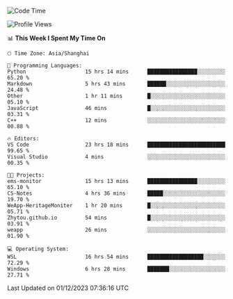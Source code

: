 <!--START_SECTION:waka-->
![Code Time](http://img.shields.io/badge/Code%20Time-1%2C418%20hrs%2043%20mins-blue)

![Profile Views](http://img.shields.io/badge/Profile%20Views-0-blue)

📊 **This Week I Spent My Time On** 

```text
🕑︎ Time Zone: Asia/Shanghai

💬 Programming Languages: 
Python                   15 hrs 14 mins      ████████████████░░░░░░░░░   65.20 % 
Markdown                 5 hrs 43 mins       ██████░░░░░░░░░░░░░░░░░░░   24.48 % 
Other                    1 hr 11 mins        █░░░░░░░░░░░░░░░░░░░░░░░░   05.10 % 
JavaScript               46 mins             █░░░░░░░░░░░░░░░░░░░░░░░░   03.31 % 
C++                      12 mins             ░░░░░░░░░░░░░░░░░░░░░░░░░   00.88 % 

🔥 Editors: 
VS Code                  23 hrs 18 mins      █████████████████████████   99.65 % 
Visual Studio            4 mins              ░░░░░░░░░░░░░░░░░░░░░░░░░   00.35 % 

🐱‍💻 Projects: 
ems-monitor              15 hrs 13 mins      ████████████████░░░░░░░░░   65.10 % 
CS-Notes                 4 hrs 36 mins       █████░░░░░░░░░░░░░░░░░░░░   19.70 % 
WeApp-HeritageMoniter    1 hr 20 mins        █░░░░░░░░░░░░░░░░░░░░░░░░   05.71 % 
Zhytou.github.io         54 mins             █░░░░░░░░░░░░░░░░░░░░░░░░   03.91 % 
weapp                    26 mins             ░░░░░░░░░░░░░░░░░░░░░░░░░   01.90 % 

💻 Operating System: 
WSL                      16 hrs 54 mins      ██████████████████░░░░░░░   72.29 % 
Windows                  6 hrs 28 mins       ███████░░░░░░░░░░░░░░░░░░   27.71 % 
```


 Last Updated on 01/12/2023 07:36:16 UTC
<!--END_SECTION:waka-->